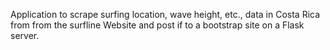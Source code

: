 Application to scrape surfing location, wave height, etc., data in Costa Rica from from the surfline Website and post if to a bootstrap site on a Flask server. 
